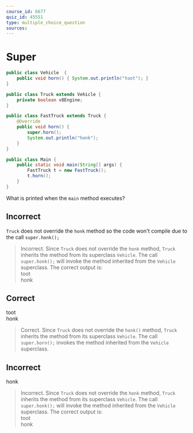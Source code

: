 ```yaml
---
course_id: 6677
quiz_id: 45551
type: multiple_choice_question
sources:
---
```


# Super

```java
public class Vehicle  {
    public void horn() { System.out.println("toot"); }
}

public class Truck extends Vehicle {
    private boolean v8Engine;
}

public class FastTruck extends Truck {
    @Override
    public void horn() {
        super.horn();
        System.out.println("honk");
    }
}

public class Main {
    public static void main(String[] args) {
        FastTruck t = new FastTruck();
        t.horn();
    }
}
```

What is printed when the <code>main</code> method executes?

## Incorrect

<code>Truck</code> does not override the <code>honk</code> 
method so the code won't compile due to the call <code>super.honk();</code>

> Incorrect. 
> Since <code>Truck</code> does not override the <code>honk</code> method, <code>Truck</code>
> inherits the method from its superclass <code>Vehicle</code>.  The call
> <code>super.honk();</code> will invoke the method inherited from the <code>Vehicle</code> superclass.
> The correct output is:<br>
> toot<br>
> honk


## Correct

toot<br>
honk

> Correct.
> Since <code>Truck</code>
> does not override the <code>honk()</code> method, <code>Truck</code> inherits the method
> from its superclass <code>Vehicle</code>.
> The call <code>super.horn();</code> invokes
> the method inherited from the <code>Vehicle</code> superclass.



## Incorrect

honk


> Incorrect.
> Since <code>Truck</code> does not override the <code>honk</code> method, <code>Truck</code>
> inherits the method from its superclass <code>Vehicle</code>.  The call
> <code>super.honk();</code> will invoke the method inherited from the <code>Vehicle</code> superclass.
> The correct output is:<br>
> toot<br>
> honk

